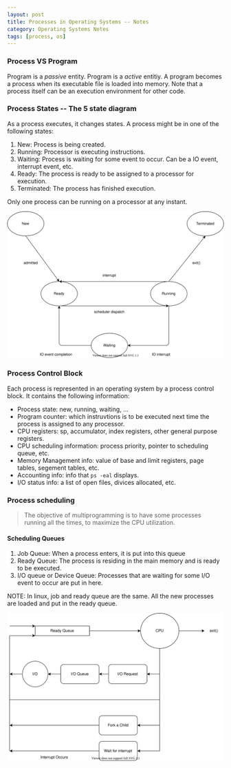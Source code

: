 ```yaml
---
layout: post
title: Processes in Operating Systems -- Notes
category: Operating Systems Notes
tags: [process, os]
---
```


### Process VS Program

Program is a *passive* entity. Program is a *active* entitiy.
A program becomes a process when its executable file is loaded into memory.
Note that a process itself can be an execution environment for other code.

### Process States -- The 5 state diagram

As a process executes, it changes states. A process might be in
one of the following states:

1. New: Process is being created.
2. Running: Processor is executing instructions.
3. Waiting: Process is waiting for some event to occur. Can be a IO event, interrupt event, etc.
4. Ready: The process is ready to be assigned to a processor for execution.
5. Terminated: The process has finished execution.

Only one process can be running on a processor at any instant.

![process state diagram](/images/os-process/process-state-diagram.svg)

### Process Control Block

Each process is represented in an operating system by a process control block. It contains the following information:

- Process state: new, running, waiting, ...
- Program counter: which instruvtions is to be executed next time the process is assigned to any processor.
- CPU registers: sp, accumulator, index registers, other general purpose registers.
- CPU scheduling information: process priority, pointer to scheduling queue, etc.
- Memory Management info: value of base and limit registers, page tables, segement tables, etc.
- Accounting info: info that ``ps -eal`` displays.
- I/O status info: a list of open files, divices allocated, etc.

### Process scheduling

> The objective of multiprogramming is to have some processes running all the times, to maximize the CPU utilization.

#### Scheduling Queues

1. Job Queue: When a process enters, it is put into this queue
2. Ready Queue: The process is residing in the main memory and is ready to be executed.
3. I/O queue or Device Queue: Processes that are waiting for some I/O event to occur are put in here.

NOTE: In linux, job and ready queue are the same. All the new processes are loaded and put in the ready queue.

![queueing diagram](/images/os-process/queueing-diagram.svg)
